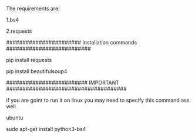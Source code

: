 The requirements are:

1.bs4

2.requests

####################### Installation commands ##########################

pip install requests 

pip install beautifulsoup4

######################### IMPORTANT #####################################

if you are goint to run it on linux you may need to specify this command ass well 

ubuntu

sudo apt-get install python3-bs4


